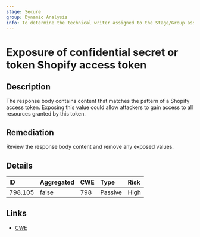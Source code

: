 ```yaml
---
stage: Secure
group: Dynamic Analysis
info: To determine the technical writer assigned to the Stage/Group associated with this page, see https://about.gitlab.com/handbook/product/ux/technical-writing/#assignments
---
```


# Exposure of confidential secret or token Shopify access token

## Description

The response body contains content that matches the pattern of a Shopify access token.
Exposing this value could allow attackers to gain access to all resources granted by this token.

## Remediation

Review the response body content and remove any exposed values.

## Details

| ID | Aggregated | CWE | Type | Risk |
|:---|:--------|:--------|:--------|:--------|
| 798.105 | false | 798 | Passive | High |

## Links

- [CWE](https://cwe.mitre.org/data/definitions/798.html)
